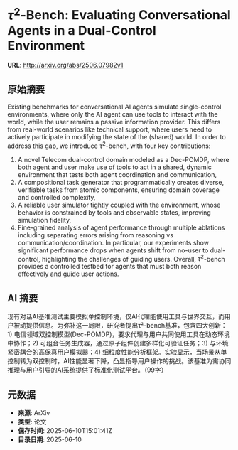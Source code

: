 # $τ^2$-Bench: Evaluating Conversational Agents in a Dual-Control Environment

**URL**: http://arxiv.org/abs/2506.07982v1

## 原始摘要

Existing benchmarks for conversational AI agents simulate single-control
environments, where only the AI agent can use tools to interact with the world,
while the user remains a passive information provider. This differs from
real-world scenarios like technical support, where users need to actively
participate in modifying the state of the (shared) world. In order to address
this gap, we introduce $\tau^2$-bench, with four key contributions:
  1) A novel Telecom dual-control domain modeled as a Dec-POMDP, where both
agent and user make use of tools to act in a shared, dynamic environment that
tests both agent coordination and communication,
  2) A compositional task generator that programmatically creates diverse,
verifiable tasks from atomic components, ensuring domain coverage and
controlled complexity,
  3) A reliable user simulator tightly coupled with the environment, whose
behavior is constrained by tools and observable states, improving simulation
fidelity,
  4) Fine-grained analysis of agent performance through multiple ablations
including separating errors arising from reasoning vs
communication/coordination.
  In particular, our experiments show significant performance drops when agents
shift from no-user to dual-control, highlighting the challenges of guiding
users. Overall, $\tau^2$-bench provides a controlled testbed for agents that
must both reason effectively and guide user actions.


## AI 摘要

现有对话AI基准测试主要模拟单控制环境，仅AI代理能使用工具与世界交互，而用户被动提供信息。为弥补这一局限，研究者提出τ²-bench基准，包含四大创新：1) 电信领域双控制模型(Dec-POMDP)，要求代理与用户共同使用工具在动态环境中协作；2) 可组合任务生成器，通过原子组件创建多样化可验证任务；3) 与环境紧密耦合的高保真用户模拟器；4) 细粒度性能分析框架。实验显示，当场景从单控制转为双控制时，AI性能显著下降，凸显指导用户操作的挑战。该基准为需协同推理与用户引导的AI系统提供了标准化测试平台。（99字）

## 元数据

- **来源**: ArXiv
- **类型**: 论文
- **保存时间**: 2025-06-10T15:01:41Z
- **目录日期**: 2025-06-10
